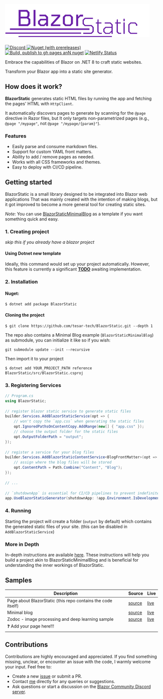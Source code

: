 ﻿# <img id="imglogo" src="./BlazorStaticWebsite/wwwroot/imgs/logo.png" alt="blazor static">



[![Discord](https://img.shields.io/discord/798312431893348414?style=flat&logo=discord&logoColor=white&label=Blazor%20Community%2F%23BlazorStatic&labelColor=5865f2&color=gray)
](https://discord.gg/DsAXsMuEbx)
[![Nuget (with prereleases)](https://img.shields.io/nuget/vpre/BlazorStatic)](https://www.nuget.org/packages/BlazorStatic/)
[![Build, publish to gh pages anN nuget](https://github.com/tesar-tech/BlazorStatic/actions/workflows/publish-to-ghpages-and-nuget.yml/badge.svg)](https://github.com/tesar-tech/BlazorStatic/actions/workflows/publish-to-ghpages-and-nuget.yml)
[![Netlify Status](https://api.netlify.com/api/v1/badges/4fa2c17a-6385-4cc6-9919-e32c134175d9/deploy-status)](https://app.netlify.com/sites/blazorstatic/deploys)


Embrace the capabilities of Blazor on .NET 8 to craft static websites.

Transform your Blazor app into a static site generator.

## How does it work?

**BlazorStatic** generates static HTML files by running the app and fetching the pages' HTML with `HttpClient`.

It automatically discovers pages to generate by scanning for the `@page` directive in Razor files, but It only targets non-parametrized pages (e.g., `@page "/mypage"`, not `@page "/mypage/{param}"`).

### Features

- Easily parse and consume markdown files.
- Support for custom YAML front matters.
- Ability to add / remove pages as needed.
- Works with all CSS frameworks and themes.
- Easy to deploy with CI/CD pipeline.

## Getting started

BlazorStatic is a small library designed to be integrated into Blazor web applications That was mainly created with the intention of making blogs, but it got improved to become a more general tool for creating static sites.

*Note*: You can use [BlazorStaticMinimalBlog](https://github.com/tesar-tech/BlazorStaticMinimalBlog) as a template if you want something quick and easy.

### 1. Creating project

*skip this if you already have a blazor project*

#### Using Dotnet new template

Ideally, this command would set up your project automatically. However, this feature is currently a significant **[TODO](https://github.com/tesar-tech/BlazorStatic/issues/2)** awaiting implementation.

### 2. Installation

#### Nuget:

```shell
$ dotnet add package BlazorStatic
```

#### Cloning the project

```shell
$ git clone https://github.com/tesar-tech/BlazorStatic.git --depth 1
```

The repo also contains a Minimal Blog example (`BlazorStaticMinimalBlog`) as submodule, you can initialize it like so if you wish:

```shell
git submodule update --init --recursive
```

Then import it to your project

```shell
$ dotnet add YOUR_PROJECT_PATH reference BlazorStatic/src/BlazorStatic.csproj
```

### 3. Registering Services

```cs
// Program.cs
using BlazorStatic;

// register blazor static service to generate static files
builder.Services.AddBlazorStaticService(opt => {
    // won't copy the `app.css` when generating the static files
    opt.IgnoredPathsOnContentCopy.AddRange(new[] { "app.css" });
    // choose the output folder for the static files
    opt.OutputFolderPath = "output";
});

// register a service for your blog files
builder.Services.AddBlazorStaticContentService<BlogFrontMatter>(opt => {
    // assign where the blog files will be stored
    opt.ContentPath = Path.Combine("Content", "Blog");
});

// ...

// `shutdownApp` is essential for CI/CD pipelines to prevent indefinite running.
app.UseBlazorStaticGenerator(shutdownApp: !app.Environment.IsDevelopment());
```

### 4. Running

Starting the project will create a folder (`output` by default) which contains the generated static files of your site. (this can be disabled in `AddBlazorStaticService`)

### More in Depth

In-depth instructions are available [here](./BlazorStaticWebsite/Content/Docs/new-start.md). These instructions will help you build a project akin to BlazorStaticMinimalBlog and is beneficial for understanding the inner workings of BlazorStatic.

## Samples

| Description                                                  | Source                                                                               | Live                                                          |
| ------------------------------------------------------------ | ------------------------------------------------------------------------------------ | ------------------------------------------------------------- |
| Page about BlazorStatic (this repo contains the code itself) | [source](https://github.com/tesar-tech/BlazorStatic/tree/master/BlazorStaticWebsite) | [live](https://tesar-tech.github.io/BlazorStatic/)            |
| Minimal blog                                                 | [source](https://github.com/tesar-tech/BlazorStaticMinimalBlog)                      | [live](https://tesar-tech.github.io/BlazorStaticMinimalBlog/) |
| Zodoc - image processing and deep learning sample            | [source](https://github.com/tesar-tech/zodoc/)                                       | [live](https://zodoc.tech/)                                   |
| ❓ Add your page here!!!                                      |                                                                                      |

## Contributions

Contributions are highly encouraged and appreciated. If you find something missing, unclear, or encounter an issue with the code, I warmly welcome your input. Feel free to:

- Create a new [issue](https://github.com/tesar-tech/BlazorStatic/issues) or submit a PR.
- Contact [me](https://github.com/tesar-tech/) directly for any queries or suggestions.
- Ask questions or start a discussion on the [Blazor Community Discord server](https://discord.gg/DsAXsMuEbx).
